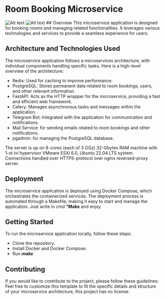 # Room Booking Microservice
<img src="/home/prod/cursebow/misc/logo.jpg" alt="Alt text">
<img src="https://drive.google.com/file/d/10yRYPY_DCPHr2N-VxN39zx9sbBFbwJoK/view?usp=sharing/view" alt="Alt text">
## Overview
This microservice application is designed for booking rooms and managing related functionalities. It leverages various technologies and services to provide a seamless experience for users.

## Architecture and Technologies Used
The microservice application follows a microservices architecture, with individual components handling specific tasks. Here is a high-level overview of the architecture:
- Redis: Used for caching to improve performance.
- PostgreSQL: Stores permanent data related to room bookings, users, and other relevant information.
- FastAPI: Acts as the HTTP wrapper for the microservice, providing a fast and efficient web framework.
- Celery: Manages asynchronous tasks and messages within the application.
- Telegram Bot: Integrated with the application for communication and notifications.
- Mail Service: for sending emails related to room bookings and other notifications.
- pgadmin: for managing the PostgreSQL database.

The server is up on 8-cores (each of 3 GGz) 32-Gbytes RAM machine with 1-st lvl hypervisor VMware ESXi 6.0, Ubuntu 22.04 LTS system. Connections handled over HTTPS-protocol over nginx reversed-proxy server. 

## Deployment
The microservice application is deployed using Docker Compose, which orchestrates the containerized services. The deployment process is automated through a Makefile, making it easy to start and manage the application.
Just write in cmd ***Make** and enjoy

## Getting Started
To run the microservice application locally, follow these steps:
- Clone the repository.
- Install Docker and Docker Compose.
- Run ***make***






## Contributing
If you would like to contribute to the project, please follow these guidelines:
Feel free to customize this template to fit the specific details and structure of your microservice architecture, this project has no license.
